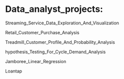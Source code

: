 # Data_analyst_projects:
Streaming_Service_Data_Exploration_And_Visualization

Retail_Customer_Purchase_Analysis

Treadmill_Customer_Profile_And_Probability_Analysis

hypothesis_Testing_For_Cycle_Demand_Analysis

Jamboree_Linear_Regression

Loantap

